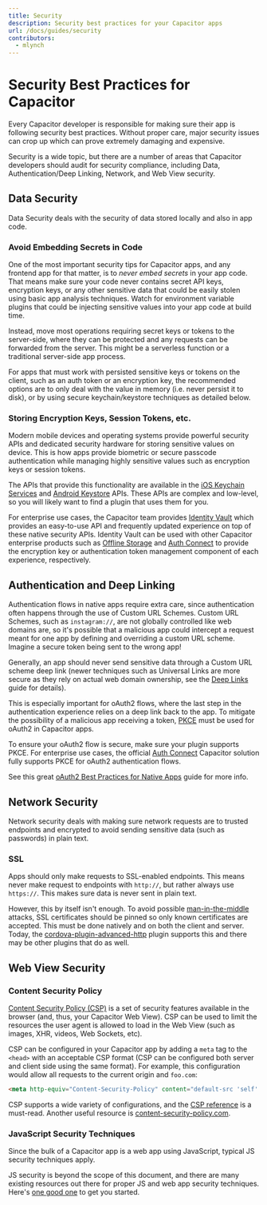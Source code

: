 ```yaml
---
title: Security
description: Security best practices for your Capacitor apps
url: /docs/guides/security
contributors:
  - mlynch
---
```


# Security Best Practices for Capacitor

Every Capacitor developer is responsible for making sure their app is following security best practices. Without proper care, major security issues can crop up which can prove extremely damaging and expensive.

Security is a wide topic, but there are a number of areas that Capacitor developers should audit for security compliance, including Data, Authentication/Deep Linking, Network, and Web View security.

## Data Security

Data Security deals with the security of data stored locally and also in app code.

### Avoid Embedding Secrets in Code

One of the most important security tips for Capacitor apps, and any frontend app for that matter, is to _never embed secrets_ in your app code. That means make sure your code never contains secret API keys, encryption keys, or any other sensitive data that could be easily stolen using basic app analysis techniques. Watch for environment variable plugins that could be injecting sensitive values into your app code at build time.

Instead, move most operations requiring secret keys or tokens to the server-side, where they can be protected and any requests can be forwarded from the server. This might be a serverless function or a traditional server-side app process.

For apps that must work with persisted sensitive keys or tokens on the client, such as an auth token or an encryption key, the recommended options are to only deal with the value in memory (i.e. never persist it to disk), or by using secure keychain/keystore techniques as detailed below.

### Storing Encryption Keys, Session Tokens, etc.

Modern mobile devices and operating systems provide powerful security APIs and dedicated security hardware for storing sensitive values on device. This is how apps provide biometric or secure passcode authentication while managing highly sensitive values such as encryption keys or session tokens.

The APIs that provide this functionality are available in the [iOS Keychain Services](https://developer.apple.com/documentation/security/keychain_services) and [Android Keystore](https://developer.android.com/training/articles/keystore) APIs. These APIs are complex and low-level, so you will likely want to find a plugin that uses them for you.

For enterprise use cases, the Capacitor team provides [Identity Vault](https://ionicframework.com/enterprise/identity-vault) which provides an easy-to-use API and frequently updated experience on top of these native security APIs. Identity Vault can be used with other Capacitor enterprise products such as [Offline Storage](https://ionicframework.com/enterprise/offline-storage) and [Auth Connect](https://ionicframework.com/enterprise/auth-connect) to provide the encryption key or authentication token management component of each experience, respectively.

## Authentication and Deep Linking

Authentication flows in native apps require extra care, since authentication often happens through the use of Custom URL Schemes. Custom URL Schemes, such as `instagram://`, are not globally controlled like web domains are, so it's possible that a malicious app could intercept a request meant for one app by defining and overriding a custom URL scheme. Imagine a secure token being sent to the wrong app!

Generally, an app should never send sensitive data through a Custom URL scheme deep link (newer techniques such as Universal Links are more secure as they rely on actual web domain ownership, see the [Deep Links](./deep-links) guide for details).

This is especially important for oAuth2 flows, where the last step in the authentication experience relies on a deep link back to the app. To mitigate the possibility of a malicious app receiving a token, [PKCE](https://oauth.net/2/pkce/) must be used for oAuth2 in Capacitor apps.

To ensure your oAuth2 flow is secure, make sure your plugin supports PKCE. For enterprise use cases, the official [Auth Connect](https://ionicframework.com/enterprise/auth-connect) Capacitor solution fully supports PKCE for oAuth2 authentication flows.

See this great [oAuth2 Best Practices for Native Apps](https://auth0.com/blog/oauth-2-best-practices-for-native-apps/) guide for more info.

## Network Security

Network security deals with making sure network requests are to trusted endpoints and encrypted to avoid sending sensitive data (such as passwords) in plain text.

### SSL

Apps should only make requests to SSL-enabled endpoints. This means never make request to endpoints with `http://`, but rather always use `https://`. This makes sure data is never sent in plain text.

However, this by itself isn't enough. To avoid possible [man-in-the-middle](https://en.wikipedia.org/wiki/Man-in-the-middle_attack) attacks, SSL certificates should be pinned so only known certificates are accepted. This must be done natively and on both the client and server. Today, the [cordova-plugin-advanced-http](https://github.com/silkimen/cordova-plugin-advanced-http) plugin supports this and there may be other plugins that do as well.

## Web View Security

### Content Security Policy

[Content Security Policy (CSP)](https://developer.mozilla.org/en-US/docs/Web/HTTP/CSP) is a set of security features available in the browser (and, thus, your Capacitor Web View). CSP can be used to limit the resources the user agent is allowed to load in the Web View (such as images, XHR, videos, Web Sockets, etc).

CSP can be configured in your Capacitor app by adding a `meta` tag to the `<head>` with an acceptable CSP format (CSP can be configured both server and client side using the same format). For example, this configuration would allow all requests to the current origin and `foo.com`:

```html
<meta http-equiv="Content-Security-Policy" content="default-src 'self' foo.com">
```

CSP supports a wide variety of configurations, and the [CSP reference](https://developer.mozilla.org/en-US/docs/Web/HTTP/CSP) is a must-read. Another useful resource is [content-security-policy.com](https://content-security-policy.com/).

### JavaScript Security Techniques

Since the bulk of a Capacitor app is a web app using JavaScript, typical JS security techniques apply.

JS security is beyond the scope of this document, and there are many existing resources out there for proper JS and web app security techniques. Here's [one good one](https://wpengine.com/resources/javascript-security/) to get you started.
